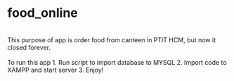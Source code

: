 ﻿# food_online
<br />
This purpose of app is order food from canteen in PTIT HCM, but now it closed forever.
<br />
<br />
To run this app
1. Run script to import database to MYSQL
2. Import code to XAMPP and start server
3. Enjoy!
